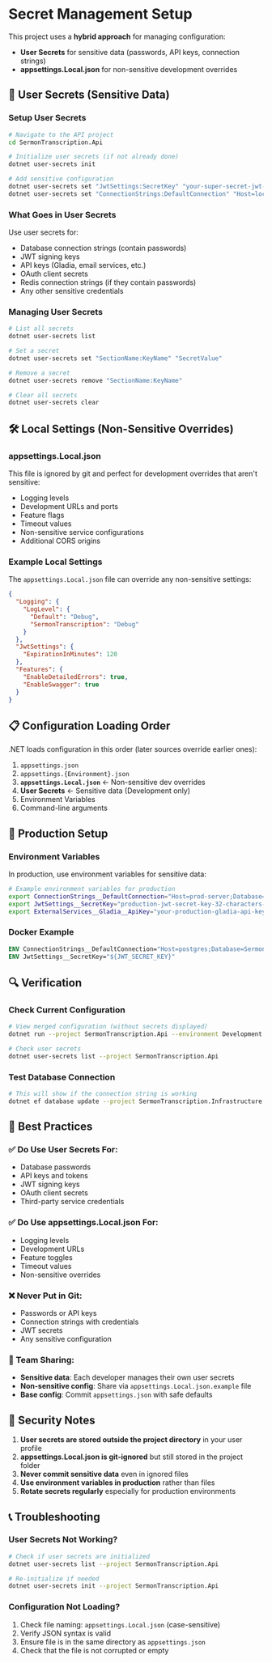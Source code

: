 # Secret Management Setup

This project uses a **hybrid approach** for managing configuration:

- **User Secrets** for sensitive data (passwords, API keys, connection strings)
- **appsettings.Local.json** for non-sensitive development overrides

## 🔐 User Secrets (Sensitive Data)

### Setup User Secrets

```bash
# Navigate to the API project
cd SermonTranscription.Api

# Initialize user secrets (if not already done)
dotnet user-secrets init

# Add sensitive configuration
dotnet user-secrets set "JwtSettings:SecretKey" "your-super-secret-jwt-key-32-characters-minimum"
dotnet user-secrets set "ConnectionStrings:DefaultConnection" "Host=localhost;Database=SermonTranscriptionDb_Dev;Username=postgres;Password=your_password;Include Error Detail=true"
```

### What Goes in User Secrets

Use user secrets for:

- Database connection strings (contain passwords)
- JWT signing keys
- API keys (Gladia, email services, etc.)
- OAuth client secrets
- Redis connection strings (if they contain passwords)
- Any other sensitive credentials

### Managing User Secrets

```bash
# List all secrets
dotnet user-secrets list

# Set a secret
dotnet user-secrets set "SectionName:KeyName" "SecretValue"

# Remove a secret
dotnet user-secrets remove "SectionName:KeyName"

# Clear all secrets
dotnet user-secrets clear
```

## 🛠️ Local Settings (Non-Sensitive Overrides)

### appsettings.Local.json

This file is ignored by git and perfect for development overrides that aren't sensitive:

- Logging levels
- Development URLs and ports
- Feature flags
- Timeout values
- Non-sensitive service configurations
- Additional CORS origins

### Example Local Settings

The `appsettings.Local.json` file can override any non-sensitive settings:

```json
{
  "Logging": {
    "LogLevel": {
      "Default": "Debug",
      "SermonTranscription": "Debug"
    }
  },
  "JwtSettings": {
    "ExpirationInMinutes": 120
  },
  "Features": {
    "EnableDetailedErrors": true,
    "EnableSwagger": true
  }
}
```

## 📋 Configuration Loading Order

.NET loads configuration in this order (later sources override earlier ones):

1. `appsettings.json`
2. `appsettings.{Environment}.json`
3. **`appsettings.Local.json`** ← Non-sensitive dev overrides
4. **User Secrets** ← Sensitive data (Development only)
5. Environment Variables
6. Command-line arguments

## 🚀 Production Setup

### Environment Variables

In production, use environment variables for sensitive data:

```bash
# Example environment variables for production
export ConnectionStrings__DefaultConnection="Host=prod-server;Database=SermonTranscriptionDb;Username=appuser;Password=secure_password"
export JwtSettings__SecretKey="production-jwt-secret-key-32-characters-minimum"
export ExternalServices__Gladia__ApiKey="your-production-gladia-api-key"
```

### Docker Example

```dockerfile
ENV ConnectionStrings__DefaultConnection="Host=postgres;Database=SermonTranscriptionDb;Username=appuser;Password=${DB_PASSWORD}"
ENV JwtSettings__SecretKey="${JWT_SECRET_KEY}"
```

## 🔍 Verification

### Check Current Configuration

```bash
# View merged configuration (without secrets displayed)
dotnet run --project SermonTranscription.Api --environment Development

# Check user secrets
dotnet user-secrets list --project SermonTranscription.Api
```

### Test Database Connection

```bash
# This will show if the connection string is working
dotnet ef database update --project SermonTranscription.Infrastructure --startup-project SermonTranscription.Api
```

## 📝 Best Practices

### ✅ Do Use User Secrets For:

- Database passwords
- API keys and tokens
- JWT signing keys
- OAuth client secrets
- Third-party service credentials

### ✅ Do Use appsettings.Local.json For:

- Logging levels
- Development URLs
- Feature toggles
- Timeout values
- Non-sensitive overrides

### ❌ Never Put in Git:

- Passwords or API keys
- Connection strings with credentials
- JWT secrets
- Any sensitive configuration

### 🔄 Team Sharing:

- **Sensitive data**: Each developer manages their own user secrets
- **Non-sensitive config**: Share via `appsettings.Local.json.example` file
- **Base config**: Commit `appsettings.json` with safe defaults

## 🚨 Security Notes

1. **User secrets are stored outside the project directory** in your user profile
2. **appsettings.Local.json is git-ignored** but still stored in the project folder
3. **Never commit sensitive data** even in ignored files
4. **Use environment variables in production** rather than files
5. **Rotate secrets regularly** especially for production environments

## 📞 Troubleshooting

### User Secrets Not Working?

```bash
# Check if user secrets are initialized
dotnet user-secrets list --project SermonTranscription.Api

# Re-initialize if needed
dotnet user-secrets init --project SermonTranscription.Api
```

### Configuration Not Loading?

1. Check file naming: `appsettings.Local.json` (case-sensitive)
2. Verify JSON syntax is valid
3. Ensure file is in the same directory as `appsettings.json`
4. Check that the file is not corrupted or empty
